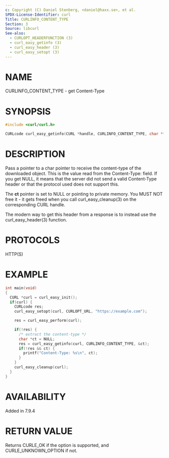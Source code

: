 ```yaml
---
c: Copyright (C) Daniel Stenberg, <daniel@haxx.se>, et al.
SPDX-License-Identifier: curl
Title: CURLINFO_CONTENT_TYPE
Section: 3
Source: libcurl
See-also:
  - CURLOPT_HEADERFUNCTION (3)
  - curl_easy_getinfo (3)
  - curl_easy_header (3)
  - curl_easy_setopt (3)
---
```


# NAME

CURLINFO_CONTENT_TYPE - get Content-Type

# SYNOPSIS

~~~c
#include <curl/curl.h>

CURLcode curl_easy_getinfo(CURL *handle, CURLINFO_CONTENT_TYPE, char **ct);
~~~

# DESCRIPTION

Pass a pointer to a char pointer to receive the content-type of the downloaded
object. This is the value read from the Content-Type: field. If you get NULL,
it means that the server did not send a valid Content-Type header or that the
protocol used does not support this.

The **ct** pointer is set to NULL or pointing to private memory. You MUST
NOT free it - it gets freed when you call curl_easy_cleanup(3) on the
corresponding CURL handle.

The modern way to get this header from a response is to instead use the
curl_easy_header(3) function.

# PROTOCOLS

HTTP(S)

# EXAMPLE

~~~c
int main(void)
{
  CURL *curl = curl_easy_init();
  if(curl) {
    CURLcode res;
    curl_easy_setopt(curl, CURLOPT_URL, "https://example.com");

    res = curl_easy_perform(curl);

    if(!res) {
      /* extract the content-type */
      char *ct = NULL;
      res = curl_easy_getinfo(curl, CURLINFO_CONTENT_TYPE, &ct);
      if(!res && ct) {
        printf("Content-Type: %s\n", ct);
      }
    }
    curl_easy_cleanup(curl);
  }
}
~~~

# AVAILABILITY

Added in 7.9.4

# RETURN VALUE

Returns CURLE_OK if the option is supported, and CURLE_UNKNOWN_OPTION if not.
